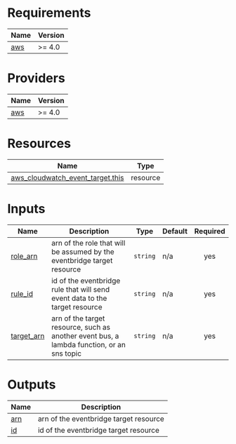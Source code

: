 <!-- BEGIN_TF_DOCS -->
# Requirements

| Name | Version |
|------|---------|
| <a name="requirement_aws"></a> [aws](#requirement\_aws) | >= 4.0 |

# Providers

| Name | Version |
|------|---------|
| <a name="provider_aws"></a> [aws](#provider\_aws) | >= 4.0 |

# Resources

| Name | Type |
|------|------|
| [aws_cloudwatch_event_target.this](https://registry.terraform.io/providers/hashicorp/aws/latest/docs/resources/cloudwatch_event_target) | resource |

# Inputs

| Name | Description | Type | Default | Required |
|------|-------------|------|---------|:--------:|
| <a name="input_role_arn"></a> [role\_arn](#input\_role\_arn) | arn of the role that will be assumed by the eventbridge target resource | `string` | n/a | yes |
| <a name="input_rule_id"></a> [rule\_id](#input\_rule\_id) | id of the eventbridge rule that will send event data to the target resource | `string` | n/a | yes |
| <a name="input_target_arn"></a> [target\_arn](#input\_target\_arn) | arn of the target resource, such as another event bus, a lambda function, or an sns topic | `string` | n/a | yes |

# Outputs

| Name | Description |
|------|-------------|
| <a name="output_arn"></a> [arn](#output\_arn) | arn of the eventbridge target resource |
| <a name="output_id"></a> [id](#output\_id) | id of the eventbridge target resource |
<!-- END_TF_DOCS -->
